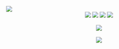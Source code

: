 <div align=cneter>
	<img src="https://capsule-render.vercel.app/api?type=waving&color=auto&height=200&section=header&text=YuhaSung-Github&fontSize=90" />
</div>	


<div align="center">
	<img src="https://img.shields.io/badge/HTML5-E34F26?style=flat&logo=HTML5&logoColor=white" />
	<img src="https://img.shields.io/badge/CSS3-1572B6?style=flat&logo=CSS3&logoColor=white" />
	<img src="https://img.shields.io/badge/JavaScript-F7DF1E?style=flat&logo=JavaScript&logoColor=white" />
	<img src="https://img.shields.io/badge/React-61DAFB?style=flat&logo=React&logoColor=white" />
	<br /><br />
	<img src="https://github-readme-stats.vercel.app/api/top-langs/?username=sungyuha&layout=compact"><br><br>
	<img src="https://github-readme-stats.vercel.app/api?username=sungyuha&show_icons=true">
</div>

<!--
**sungyuha/sungyuha** is a ✨ _special_ ✨ repository because its `README.md` (this file) appears on your GitHub profile.

Here are some ideas to get you started:

- 🔭 I’m currently working on ...
- 🌱 I’m currently learning ...
- 👯 I’m looking to collaborate on ...
- 🤔 I’m looking for help with ...
- 💬 Ask me about ...
- 📫 How to reach me: ...
- 😄 Pronouns: ...
- ⚡ Fun fact: ...
-->
